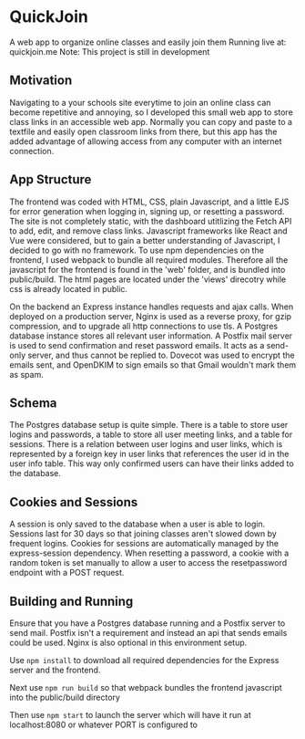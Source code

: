 # QuickJoin
A web app to organize online classes and easily join them
Running live at: quickjoin.me
Note: This project is still in development

## Motivation
Navigating to a your schools site everytime to join an online
class can become repetitive and annoying, so I developed this
small web app to store class links in an accessible web app.
Normally you can copy and paste to a textfile and easily open
classroom links from there, but this app has the added advantage
of allowing access from any computer with an internet connection.

## App Structure 
The frontend was coded with HTML, CSS, plain Javascript, and a little
EJS for error generation when logging in, signing up, or resetting a
password. The site is not completely static, with the dashboard utitlizing
the Fetch API to add, edit, and remove class links. Javascript frameworks
like React and Vue were considered, but to gain a better understanding
of Javascript, I decided to go with no framework. To use npm dependencies
on the frontend, I used webpack to bundle all required modules. Therefore all
the javascript for the frontend is found in the 'web' folder, and is bundled into public/build.
The html pages are located under the 'views' direcotry while css is already located in public.

On the backend an Express instance handles requests and ajax calls. When
deployed on a production server, Nginx is used as a reverse proxy, for
gzip compression, and to upgrade all http connections to use tls. A Postgres 
database instance stores all relevant user information.
A Postfix mail server is used to send confirmation and reset password emails. It acts
as a send-only server, and thus cannot be replied to. Dovecot was used to encrypt
the emails sent, and OpenDKIM to sign emails so that Gmail wouldn't mark them as spam.

## Schema
The Postgres database setup is quite simple. There is a table to store user logins and passwords, a table
to store all user meeting links, and a table for sessions. There is a relation between user logins and 
user links, which is represented by a foreign key in user links that references the user id in the user
info table. This way only confirmed users can have their links added to the database.

## Cookies and Sessions
A session is only saved to the database when a user is able to login.
Sessions last for 30 days so that joining classes aren't slowed down
by frequent logins. Cookies for sessions are automatically managed by
the express-session dependency. When resetting a password, a cookie with a random token
is set manually to allow a user to access the resetpassword endpoint with a POST
request.

## Building and Running
Ensure that you have a Postgres database running and a Postfix server to send mail. Postfix isn't
a requirement and instead an api that sends emails could be used. Nginx is also optional in this
environment setup.

Use `npm install` to download all required dependencies for the Express server
and the frontend.

Next use `npm run build` so that webpack bundles the frontend javascript into the public/build directory

Then use `npm start` to launch the server which will have it run at
localhost:8080 or whatever PORT is configured to
